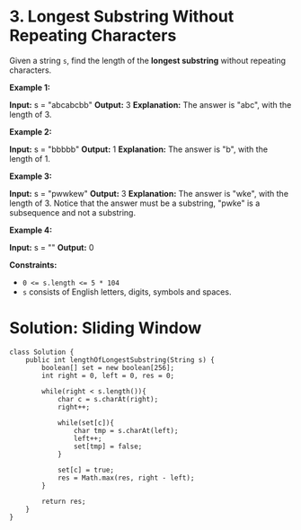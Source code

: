 # 3. Longest Substring Without Repeating Characters
Given a string  `s`, find the length of the  **longest substring**  without repeating characters.

**Example 1:**

**Input:** s = "abcabcbb"
**Output:** 3
**Explanation:** The answer is "abc", with the length of 3.

**Example 2:**

**Input:** s = "bbbbb"
**Output:** 1
**Explanation:** The answer is "b", with the length of 1.

**Example 3:**

**Input:** s = "pwwkew"
**Output:** 3
**Explanation:** The answer is "wke", with the length of 3.
Notice that the answer must be a substring, "pwke" is a subsequence and not a substring.

**Example 4:**

**Input:** s = ""
**Output:** 0

**Constraints:**

-   `0 <= s.length <= 5 * 104`
-   `s`  consists of English letters, digits, symbols and spaces.

# Solution: Sliding Window
```
class Solution {
    public int lengthOfLongestSubstring(String s) {
        boolean[] set = new boolean[256];
        int right = 0, left = 0, res = 0;
        
        while(right < s.length()){
            char c = s.charAt(right);
            right++;
            
            while(set[c]){
                char tmp = s.charAt(left);
                left++;
                set[tmp] = false;
            }
            
            set[c] = true;
            res = Math.max(res, right - left);
        }
        
        return res;
    }
}
```
